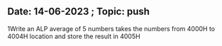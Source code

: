 ## Date: 14-06-2023 ; Topic: push
1Write an ALP average of 5 numbers takes the numbers from 4000H to 4004H location and 
store the result in 4005H
